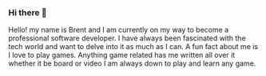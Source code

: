 ### Hi there 👋
Hello! my name is Brent and I am currently on my way to become a professional software developer. I have always been fascinated with the tech world and want to delve into it as much as I can. A fun fact about me is I love to play games. Anything game related has me written all over it whether it be board or video I am always down to play and learn any game. 